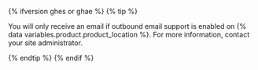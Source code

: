 {% ifversion ghes or ghae %}
  {% tip %}

  You will only receive an email if outbound email support is enabled on {% data variables.product.product_location %}. For more information, contact your site administrator.

  {% endtip %}
{% endif %}

